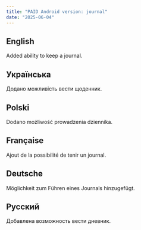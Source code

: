 ```yaml
---
title: "PAID Android version: journal"
date: "2025-06-04"
---
```


## English

Added ability to keep a journal.

## Українська

Додано можливість вести щоденник.

## Polski

Dodano możliwość prowadzenia dziennika.

## Française

Ajout de la possibilité de tenir un journal.

## Deutsche

Möglichkeit zum Führen eines Journals hinzugefügt.

## Русский

Добавлена возможность вести дневник.
